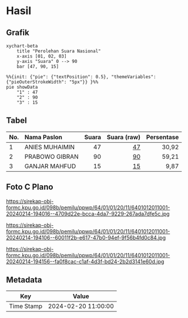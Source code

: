 # Hasil

## Grafik

```mermaid
xychart-beta
    title "Perolehan Suara Nasional"
    x-axis [01, 02, 03]
    y-axis "Suara" 0 --> 90
    bar [47, 90, 15]
```

```mermaid
%%{init: {"pie": {"textPosition": 0.5}, "themeVariables": {"pieOuterStrokeWidth": "5px"}} }%%
pie showData
    "1" : 47
    "2" : 90
    "3" : 15
```

## Tabel

| No. | Nama Paslon    | Suara | Suara (raw) | Persentase |
|:--- |:-------------- | -----:| -----------:| ----------:|
| 1   | ANIES MUHAIMIN | 47    | [47][p-1]   | 30,92      |
| 2   | PRABOWO GIBRAN | 90    | [90][p-2]   | 59,21      |
| 3   | GANJAR MAHFUD  | 15    | [15][p-3]   | 9,87       |


[p-1]: https://github.com/gigit-pemilu/pemilu-2024/blob/main/pilpres/hitung-suara/sub/64-kalimantan-timur/sub/01-paser/sub/01-batu-sopang/sub/2011-batu-kajang/sub/001-tps/sub/paslon-1.txt
[p-2]: https://github.com/gigit-pemilu/pemilu-2024/blob/main/pilpres/hitung-suara/sub/64-kalimantan-timur/sub/01-paser/sub/01-batu-sopang/sub/2011-batu-kajang/sub/001-tps/sub/paslon-2.txt
[p-3]: https://github.com/gigit-pemilu/pemilu-2024/blob/main/pilpres/hitung-suara/sub/64-kalimantan-timur/sub/01-paser/sub/01-batu-sopang/sub/2011-batu-kajang/sub/001-tps/sub/paslon-3.txt

## Foto C Plano

https://sirekap-obj-formc.kpu.go.id/098b/pemilu/ppwp/64/01/01/20/11/6401012011001-20240214-194016--4709d22e-bcca-4da7-9229-267ada7dfe5c.jpg

https://sirekap-obj-formc.kpu.go.id/098b/pemilu/ppwp/64/01/01/20/11/6401012011001-20240214-194106--60011f2b-e617-47b0-94ef-9f56b4fd0c84.jpg

https://sirekap-obj-formc.kpu.go.id/098b/pemilu/ppwp/64/01/01/20/11/6401012011001-20240214-194156--fa0f8cac-c1af-4d3f-bd24-2b2d3141e60d.jpg


## Metadata

| Key        | Value               |
| ---------- | ------------------- |
| Time Stamp | 2024-02-20 11:00:00 |



